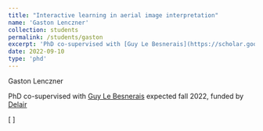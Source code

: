 ```yaml
---
title: "Interactive learning in aerial image interpretation"
name: 'Gaston Lenczner'
collection: students
permalink: /students/gaston
excerpt: 'PhD co-supervised with [Guy Le Besnerais](https://scholar.google.fr/citations?user=r8V306wAAAAJ&hl=fr) expected fall 2022, funded by [Altea](https://www.delair.aero). <span style="color:orange;">Best Student Paper Award at ECML-PKDD/ MACLEAN 2020</span>.'
date: 2022-09-10
type: 'phd'
---
```


Gaston Lenczner

PhD co-supervised with [Guy Le Besnerais](https://scholar.google.fr/citations?user=r8V306wAAAAJ&hl=fr) expected fall 2022, funded by [Delair](https://www.delair.aero)

\[  \]


